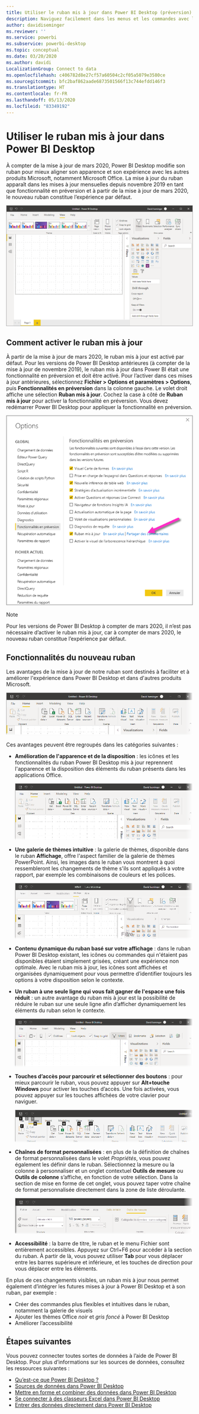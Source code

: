 ```yaml
---
title: Utiliser le ruban mis à jour dans Power BI Desktop (préversion)
description: Naviguez facilement dans les menus et les commandes avec le nouveau ruban de Power BI Desktop
author: davidiseminger
ms.reviewer: ''
ms.service: powerbi
ms.subservice: powerbi-desktop
ms.topic: conceptual
ms.date: 03/20/2020
ms.author: davidi
LocalizationGroup: Connect to data
ms.openlocfilehash: c406782d8e27cf57a60504c2cf05a5079e3580ce
ms.sourcegitcommit: bfc2baf862aade6873501566f13c744efdd146f3
ms.translationtype: HT
ms.contentlocale: fr-FR
ms.lasthandoff: 05/13/2020
ms.locfileid: "83349192"
---
```

# <a name="use-the-updated-ribbon-in-power-bi-desktop"></a>Utiliser le ruban mis à jour dans Power BI Desktop

À compter de la mise à jour de mars 2020, Power BI Desktop modifie son ruban pour mieux aligner son apparence et son expérience avec les autres produits Microsoft, notamment Microsoft Office. La mise à jour du ruban apparaît dans les mises à jour mensuelles depuis novembre 2019 en tant que fonctionnalité en préversion et à partir de la mise à jour de mars 2020, le nouveau ruban constitue l’expérience par défaut.

![Nouveau ruban dans Power BI Desktop](media/desktop-ribbon/desktop-ribbon-02.png)

## <a name="how-to-enable-the-updated-ribbon"></a>Comment activer le ruban mis à jour

À partir de la mise à jour de mars 2020, le ruban mis à jour est activé par défaut. Pour les versions de Power BI Desktop antérieures (à compter de la mise à jour de novembre 2019), le ruban mis à jour dans Power BI était une fonctionnalité en préversion et doit être activé. Pour l’activer dans ces mises à jour antérieures, sélectionnez **Fichier > Options et paramètres > Options**, puis **Fonctionnalités en préversion** dans la colonne gauche. Le volet droit affiche une sélection **Ruban mis à jour**. Cochez la case à côté de **Ruban mis à jour** pour activer la fonctionnalité en préversion. Vous devez redémarrer Power BI Desktop pour appliquer la fonctionnalité en préversion.

![L’option du ruban mis à jour pour Power BI Desktop](media/desktop-ribbon/desktop-ribbon-01.png)

> [!NOTE]
> Pour les versions de Power BI Desktop à compter de mars 2020, il n’est pas nécessaire d’activer le ruban mis à jour, car à compter de mars 2020, le nouveau ruban constitue l’expérience par défaut.

## <a name="features-of-the-new-ribbon"></a>Fonctionnalités du nouveau ruban

Les avantages de la mise à jour de notre ruban sont destinés à faciliter et à améliorer l'expérience dans Power BI Desktop et dans d'autres produits Microsoft. 

![Nouveau ruban dans Power BI Desktop](media/desktop-ribbon/desktop-ribbon-03.png)

Ces avantages peuvent être regroupés dans les catégories suivantes :

* **Amélioration de l'apparence et de la disposition** : les icônes et les fonctionnalités du ruban Power BI Desktop mis à jour reprennent l'apparence et la disposition des éléments du ruban présents dans les applications Office.

    ![Meilleure apparence](media/desktop-ribbon/desktop-ribbon-04.png)

* **Une galerie de thèmes intuitive** : la galerie de thèmes, disponible dans le ruban **Affichage**, offre l'aspect familier de la galerie de thèmes PowerPoint. Ainsi, les images dans le ruban vous montrent à quoi ressembleront les changements de thème s'ils sont appliqués à votre rapport, par exemple les combinaisons de couleurs et les polices. 

    ![Thèmes améliorés](media/desktop-ribbon/desktop-ribbon-05.png)

* **Contenu dynamique du ruban basé sur votre affichage** : dans le ruban Power BI Desktop existant, les icônes ou commandes qui n'étaient pas disponibles étaient simplement grisées, créant une expérience non optimale. Avec le ruban mis à jour, les icônes sont affichées et organisées dynamiquement pour vous permettre d’identifier toujours les options à votre disposition selon le contexte.

* **Un ruban à une seule ligne qui vous fait gagner de l'espace une fois réduit** : un autre avantage du ruban mis à jour est la possibilité de réduire le ruban sur une seule ligne afin d’afficher dynamiquement les éléments du ruban selon le contexte. 

    ![Ruban réduit](media/desktop-ribbon/desktop-ribbon-06.png)

* **Touches d’accès pour parcourir et sélectionner des boutons** : pour mieux parcourir le ruban, vous pouvez appuyer sur **Alt+touche Windows** pour activer les touches d’accès. Une fois activées, vous pouvez appuyer sur les touches affichées de votre clavier pour naviguer.

    ![Touches d’accès](media/desktop-ribbon/desktop-ribbon-07.png)

* **Chaînes de format personnalisées** : en plus de la définition de chaînes de format personnalisées dans le volet *Propriétés*, vous pouvez également les définir dans le ruban. Sélectionnez la mesure ou la colonne à personnaliser et un onglet contextuel **Outils de mesure** ou **Outils de colonne** s’affiche, en fonction de votre sélection. Dans la section de mise en forme de cet onglet, vous pouvez taper votre chaîne de format personnalisée directement dans la zone de liste déroulante.

    ![Chaînes de format personnalisées](media/desktop-ribbon/desktop-ribbon-08.png)

* **Accessibilité** : la barre de titre, le ruban et le menu Fichier sont entièrement accessibles. Appuyez sur Ctrl+F6 pour accéder à la section du ruban. À partir de là, vous pouvez utiliser **Tab** pour vous déplacer entre les barres supérieure et inférieure, et les touches de direction pour vous déplacer entre les éléments.


En plus de ces changements visibles, un ruban mis à jour nous permet également d’intégrer les futures mises à jour à Power BI Desktop et à son ruban, par exemple :

* Créer des commandes plus flexibles et intuitives dans le ruban, notamment la galerie de visuels
* Ajouter les thèmes Office *noir* et *gris foncé* à Power BI Desktop
* Améliorer l’accessibilité


## <a name="next-steps"></a>Étapes suivantes
Vous pouvez connecter toutes sortes de données à l’aide de Power BI Desktop. Pour plus d’informations sur les sources de données, consultez les ressources suivantes :

* [Qu’est-ce que Power BI Desktop ?](../fundamentals/desktop-what-is-desktop.md)
* [Sources de données dans Power BI Desktop](../connect-data/desktop-data-sources.md)
* [Mettre en forme et combiner des données dans Power BI Desktop](../connect-data/desktop-shape-and-combine-data.md)
* [Se connecter à des classeurs Excel dans Power BI Desktop](../connect-data/desktop-connect-excel.md)   
* [Entrer des données directement dans Power BI Desktop](../connect-data/desktop-enter-data-directly-into-desktop.md)   
